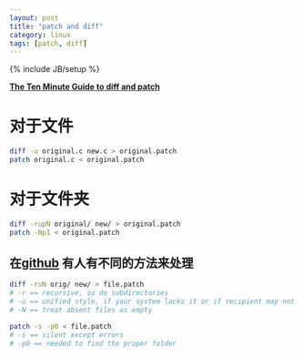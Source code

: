 ```yaml
---
layout: post
title: "patch and diff"
category: linux
tags: [patch, diff]
---
```

{% include JB/setup %}

**[The Ten Minute Guide to diff and patch](http://jungels.net/articles/diff-patch-ten-minutes.html)**

# 对于文件

```bash
diff -u original.c new.c > original.patch
patch original.c < original.patch
```

# 对于文件夹

```bash
diff -rupN original/ new/ > original.patch
patch -Np1 < original.patch
```

## 在[github](http://stackoverflow.com/questions/9980186/how-to-create-a-patch-for-a-whole-directory-to-update-it) 有人有不同的方法来处理


```bash
diff -ruN orig/ new/ > file.patch
# -r == recursive, so do subdirectories
# -u == unified style, if your system lacks it or if recipient may not have it, use "-c"
# -N == treat absent files as empty

patch -s -p0 < file.patch
# -s == silent except errors
# -p0 == needed to find the proper folder
```
